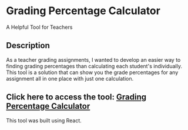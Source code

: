 # Grading Percentage Calculator
A Helpful Tool for Teachers

## Description
As a teacher grading assignments, I wanted to develop an easier way to finding grading percentages than calculating each student's individually. This tool is a solution that can show you the grade percentages for any assignment all in one place with just one calculation.

## Click here to access the tool: [Grading Percentage Calculator](https://sonofglynn.github.io/grading-percentage-calculator/)

This tool was built using React.